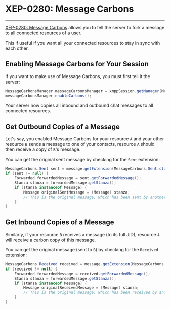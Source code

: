 # XEP-0280: Message Carbons
---

[XEP-0280: Message Carbons][Message Carbons] allows you to tell the server to fork a message to all connected resources of a user.

This if useful if you want all your connected resources to stay in sync with each other.

## Enabling Message Carbons for Your Session

If you want to make use of Message Carbons, you must first tell it the server:

```java
MessageCarbonsManager messageCarbonsManager = xmppSession.getManager(MessageCarbonsManager.class);
messageCarbonsManager.enableCarbons();
```

Your server now copies all inbound and outbound chat messages to all connected resources.

## Get Outbound Copies of a Message

Let's say, you enabled Message Carbons for your resource `A` and your other resource `B` sends a message to one of your contacts, resource `A` should then receive a copy of `B`'s message.

You can get the original sent message by checking for the `Sent` extension:

```java
MessageCarbons.Sent sent = message.getExtension(MessageCarbons.Sent.class);
if (sent != null) {
    Forwarded forwardedMessage = sent.getForwardedMessage();
    Stanza stanza = forwardedMessage.getStanza();
    if (stanza instanceof Message) {
        Message originalSentMessage = (Message) stanza;
        // This is the original message, which has been sent by another resource.
    }
}
```

## Get Inbound Copies of a Message

Similarly, if your resource `B` receives a message (to its full JID), resource `A` will receive a carbon copy of this message.

You can get the original message (sent to `B`) by checking for the `Received` extension:

```java
MessageCarbons.Received received = message.getExtension(MessageCarbons.Received.class);
if (received != null) {
    Forwarded forwardedMessage = received.getForwardedMessage();
    Stanza stanza = forwardedMessage.getStanza();
    if (stanza instanceof Message) {
        Message originalReceivedMessage = (Message) stanza;
        // This is the original message, which has been received by another resource.
    }
}
```

[Message Carbons]: http://xmpp.org/extensions/xep-0280.html "XEP-0280: Message Carbons"
